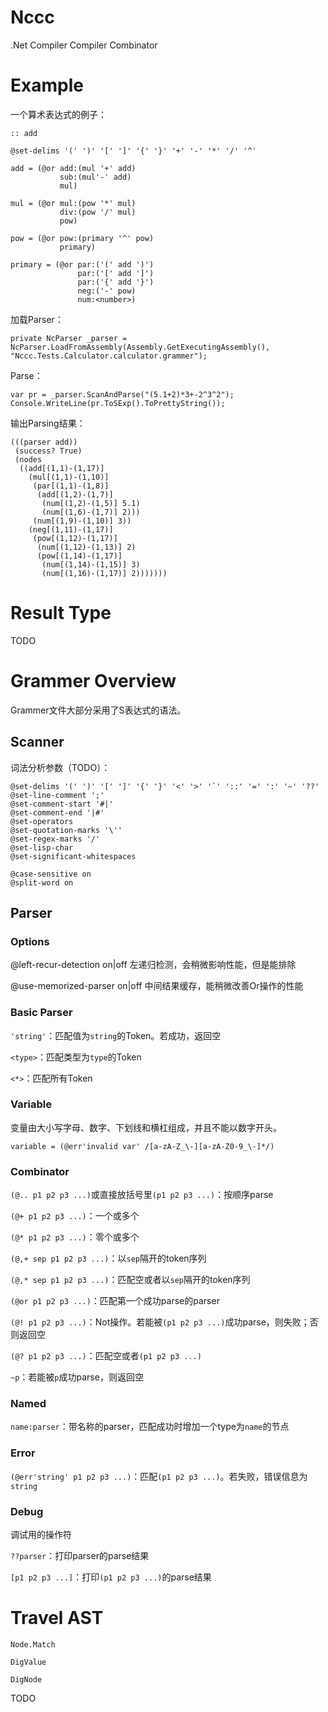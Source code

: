 # Nccc
.Net Compiler Compiler Combinator

# Example

一个算术表达式的例子：

```
:: add

@set-delims '(' ')' '[' ']' '{' '}' '+' '-' '*' '/' '^'

add = (@or add:(mul '+' add)
           sub:(mul'-' add)
           mul)

mul = (@or mul:(pow '*' mul)
           div:(pow '/' mul)
           pow)

pow = (@or pow:(primary '^' pow)
           primary)

primary = (@or par:('(' add ')')
               par:('[' add ']')
               par:('{' add '}')
               neg:('-' pow)
               num:<number>)
```

加载Parser：

```
private NcParser _parser = NcParser.LoadFromAssembly(Assembly.GetExecutingAssembly(), "Nccc.Tests.Calculator.calculator.grammer");
```

Parse：

```
var pr = _parser.ScanAndParse("(5.1+2)*3+-2^3^2");
Console.WriteLine(pr.ToSExp().ToPrettyString());
```

输出Parsing结果：

```
(((parser add))
 (success? True)
 (nodes
  ((add[(1,1)-(1,17)]
    (mul[(1,1)-(1,10)]
     (par[(1,1)-(1,8)]
      (add[(1,2)-(1,7)]
       (num[(1,2)-(1,5)] 5.1)
       (num[(1,6)-(1,7)] 2)))
     (num[(1,9)-(1,10)] 3))
    (neg[(1,11)-(1,17)]
     (pow[(1,12)-(1,17)]
      (num[(1,12)-(1,13)] 2)
      (pow[(1,14)-(1,17)]
       (num[(1,14)-(1,15)] 3)
       (num[(1,16)-(1,17)] 2)))))))
```

# Result Type

TODO

# Grammer Overview

Grammer文件大部分采用了S表达式的语法。

## Scanner

词法分析参数（TODO）：

```
@set-delims '(' ')' '[' ']' '{' '}' '<' '>' '`' '::' '=' ':' '~' '??'
@set-line-comment ';'
@set-comment-start '#|'
@set-comment-end '|#'
@set-operators
@set-quotation-marks '\''
@set-regex-marks '/'
@set-lisp-char
@set-significant-whitespaces

@case-sensitive on
@split-word on
```

## Parser

### Options

@left-recur-detection on|off
左递归检测，会稍微影响性能，但是能排除

@use-memorized-parser on|off
中间结果缓存，能稍微改善Or操作的性能

### Basic Parser

`'string'`：匹配值为`string`的Token。若成功，返回空

`<type>`：匹配类型为`type`的Token

`<*>`：匹配所有Token

### Variable

变量由大小写字母、数字、下划线和横杠组成，并且不能以数字开头。

```
variable = (@err'invalid var' /[a-zA-Z_\-][a-zA-Z0-9_\-]*/)
```

### Combinator

`(@.. p1 p2 p3 ...)`或直接放括号里`(p1 p2 p3 ...)`：按顺序parse

`(@+ p1 p2 p3 ...)`：一个或多个

`(@* p1 p2 p3 ...)`：零个或多个

`(@,+ sep p1 p2 p3 ...)`：以`sep`隔开的token序列

`(@,* sep p1 p2 p3 ...)`：匹配空或者以`sep`隔开的token序列

`(@or p1 p2 p3 ...)`：匹配第一个成功parse的parser

`(@! p1 p2 p3 ...)`：Not操作。若能被`(p1 p2 p3 ...)`成功parse，则失败；否则返回空

`(@? p1 p2 p3 ...)`：匹配空或者`(p1 p2 p3 ...)`

`~p`：若能被`p`成功parse，则返回空

### Named

`name:parser`：带名称的parser，匹配成功时增加一个type为`name`的节点

### Error

`(@err'string' p1 p2 p3 ...)`：匹配`(p1 p2 p3 ...)`。若失败，错误信息为`string`

### Debug

调试用的操作符

`??parser`：打印parser的parse结果

`[p1 p2 p3 ...]`：打印`(p1 p2 p3 ...)`的parse结果

# Travel AST

`Node.Match`

`DigValue`

`DigNode`

TODO
